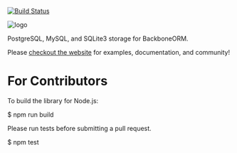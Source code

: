 [![Build Status](https://secure.travis-ci.org/vidigami/backbone-sql.png)](http://travis-ci.org/vidigami/backbone-sql)

![logo](https://github.com/vidigami/backbone-sql/raw/master/media/logo.png)

PostgreSQL, MySQL, and SQLite3 storage for BackboneORM.

Please [checkout the website](http://vidigami.github.io/backbone-orm/) for examples, documentation, and community!


For Contributors
============

To build the library for Node.js:

  $ npm run build

Please run tests before submitting a pull request.

  $ npm test
